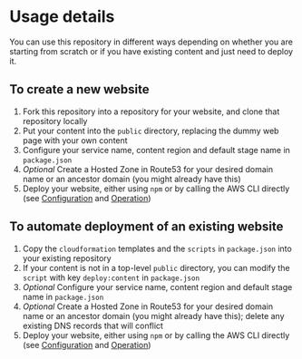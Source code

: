 # Usage details

You can use this repository in different ways depending on whether you are starting from scratch or if you have existing content and just need to deploy it.

## To create a new website

1. Fork this repository into a repository for your website, and clone that repository locally
1. Put your content into the `public` directory, replacing the dummy web page with your own content
1. Configure your service name, content region and default stage name in `package.json`
1. _Optional_ Create a Hosted Zone in Route53 for your desired domain name or an ancestor domain (you might already have this)
1. Deploy your website, either using `npm` or by calling the AWS CLI directly (see [Configuration](CONFIGURATION.md) and [Operation](OPERATION.md))

## To automate deployment of an existing website

1. Copy the `cloudformation` templates and the `scripts` in `package.json` into your existing repository
1. If your content is not in a top-level `public` directory, you can modify the `script` with key `deploy:content` in `package.json`
1. _Optional_ Configure your service name, content region and default stage name in `package.json`
1. _Optional_ Create a Hosted Zone in Route53 for your desired domain name or an ancestor domain (you might already have this); delete any existing DNS records that will conflict
1. Deploy your website, either using `npm` or by calling the AWS CLI directly (see [Configuration](CONFIGURATION.md) and [Operation](OPERATION.md))
